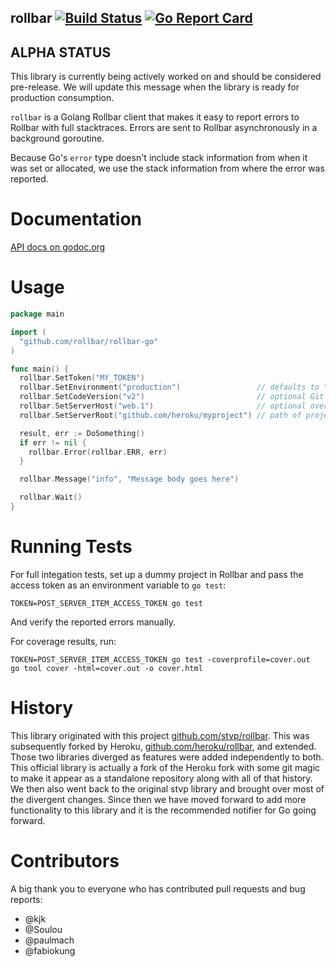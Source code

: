 rollbar [![Build Status](https://travis-ci.org/rollbar/rollbar-go.svg?branch=master)](https://travis-ci.org/rollbar/rollbar-go) [![Go Report Card](https://goreportcard.com/badge/github.com/rollbar/rollbar-go)](https://goreportcard.com/report/github.com/rollbar/rollbar-go)
-------

ALPHA STATUS
------------
This library is currently being actively worked on and should be considered pre-release. We will
update this message when the library is ready for production consumption.


`rollbar` is a Golang Rollbar client that makes it easy to report errors to
Rollbar with full stacktraces. Errors are sent to Rollbar asynchronously in a
background goroutine.

Because Go's `error` type doesn't include stack information from when it was set
or allocated, we use the stack information from where the error was reported.

Documentation
=============

[API docs on godoc.org](http://godoc.org/github.com/rollbar/rollbar-go)

Usage
=====

```go
package main

import (
  "github.com/rollbar/rollbar-go"
)

func main() {
  rollbar.SetToken("MY_TOKEN")
  rollbar.SetEnvironment("production")                 // defaults to "development"
  rollbar.SetCodeVersion("v2")                         // optional Git hash/branch/tag (required for GitHub integration)
  rollbar.SetServerHost("web.1")                       // optional override; defaults to hostname
  rollbar.SetServerRoot("github.com/heroku/myproject") // path of project (required for GitHub integration and non-project stacktrace collapsing)

  result, err := DoSomething()
  if err != nil {
    rollbar.Error(rollbar.ERR, err)
  }

  rollbar.Message("info", "Message body goes here")

  rollbar.Wait()
}
```

Running Tests
=============

For full integation tests, set up a dummy project in Rollbar and pass the
access token as an environment variable to `go test`:

    TOKEN=POST_SERVER_ITEM_ACCESS_TOKEN go test

And verify the reported errors manually.

For coverage results, run:

    TOKEN=POST_SERVER_ITEM_ACCESS_TOKEN go test -coverprofile=cover.out
    go tool cover -html=cover.out -o cover.html

History
=======

This library originated with this project
[github.com/stvp/rollbar](https://github.com/stvp/rollbar).
This was subsequently forked by Heroku, [github.com/heroku/rollbar](https://github.com/heroku/rollbar),
and extended. Those two libraries diverged as features were added independently to both. This
official library is actually a fork of the Heroku fork with some git magic to make it appear as a
standalone repository along with all of that history. We then also went back to the original stvp
library and brought over most of the divergent changes. Since then we have moved forward to add more
functionality to this library and it is the recommended notifier for Go going forward.

Contributors
============

A big thank you to everyone who has contributed pull requests and bug reports:

* @kjk
* @Soulou
* @paulmach
* @fabiokung
